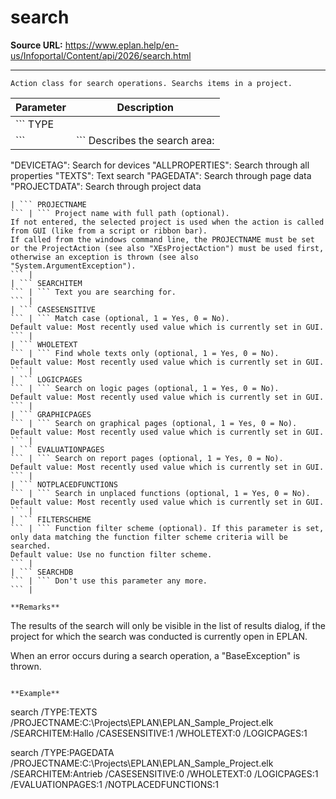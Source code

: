 # search

**Source URL:** https://www.eplan.help/en-us/Infoportal/Content/api/2026/search.html

---

```
Action class for search operations. Searchs items in a project.

```

| Parameter | Description |
| --- | --- |
| ``` TYPE
 ``` | ``` Describes the search area:
 "DEVICETAG": Search for devices
 "ALLPROPERTIES": Search through all properties
 "TEXTS": Text search
 "PAGEDATA": Search through page data
 "PROJECTDATA": Search through project data
 ``` |
| ``` PROJECTNAME
 ``` | ``` Project name with full path (optional).
 If not entered, the selected project is used when the action is called from GUI (like from a script or ribbon bar). 
 If called from the windows command line, the PROJECTNAME must be set or the ProjectAction (see also "XEsProjectAction") must be used first, otherwise an exception is thrown (see also "System.ArgumentException").
 ``` |
| ``` SEARCHITEM
 ``` | ``` Text you are searching for.
 ``` |
| ``` CASESENSITIVE
 ``` | ``` Match case (optional, 1 = Yes, 0 = No).
 Default value: Most recently used value which is currently set in GUI.
 ``` |
| ``` WHOLETEXT
 ``` | ``` Find whole texts only (optional, 1 = Yes, 0 = No).
 Default value: Most recently used value which is currently set in GUI.
 ``` |
| ``` LOGICPAGES
 ``` | ``` Search on logic pages (optional, 1 = Yes, 0 = No).
 Default value: Most recently used value which is currently set in GUI.
 ``` |
| ``` GRAPHICPAGES
 ``` | ``` Search on graphical pages (optional, 1 = Yes, 0 = No).
 Default value: Most recently used value which is currently set in GUI.
 ``` |
| ``` EVALUATIONPAGES
 ``` | ``` Search on report pages (optional, 1 = Yes, 0 = No).
 Default value: Most recently used value which is currently set in GUI.
 ``` |
| ``` NOTPLACEDFUNCTIONS
 ``` | ``` Search in unplaced functions (optional, 1 = Yes, 0 = No).
 Default value: Most recently used value which is currently set in GUI.
 ``` |
| ``` FILTERSCHEME
 ``` | ``` Function filter scheme (optional). If this parameter is set, only data matching the function filter scheme criteria will be searched. 
 Default value: Use no function filter scheme.
 ``` |
| ``` SEARCHDB
 ``` | ``` Don't use this parameter any more.
 ``` |

**Remarks**

```
The results of the search will only be visible in the list of results dialog, if the project for which the search was conducted is currently open in EPLAN.

When an error occurs during a search operation, a "BaseException" is thrown.

```

**Example**

```
search /TYPE:TEXTS /PROJECTNAME:C:\Projects\EPLAN\EPLAN_Sample_Project.elk /SEARCHITEM:Hallo /CASESENSITIVE:1 /WHOLETEXT:0 /LOGICPAGES:1

search /TYPE:PAGEDATA /PROJECTNAME:C:\Projects\EPLAN\EPLAN_Sample_Project.elk /SEARCHITEM:Antrieb /CASESENSITIVE:0 /WHOLETEXT:0 /LOGICPAGES:1 /EVALUATIONPAGES:1 /NOTPLACEDFUNCTIONS:1

```